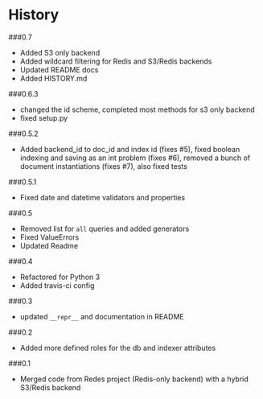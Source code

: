 # History

###0.7

- Added S3 only backend
- Added wildcard filtering for Redis and S3/Redis backends
- Updated README docs
- Added HISTORY.md

###0.6.3

- changed the id scheme, completed most methods for s3 only backend
- fixed setup.py

###0.5.2
- Added backend_id to doc_id and index id (fixes #5), fixed boolean indexing and saving as an int problem (fixes #6), removed a bunch of document instantiations (fixes #7), also fixed tests

###0.5.1

- Fixed date and datetime validators and properties

###0.5
- Removed list for ```all``` queries and added generators
- Fixed ValueErrors
- Updated Readme

###0.4
- Refactored for Python 3
- Added travis-ci config

###0.3

- updated ```__repr__``` and documentation in README

###0.2

- Added more defined roles for the db and indexer attributes

###0.1

- Merged code from Redes project (Redis-only backend) with a hybrid S3/Redis backend